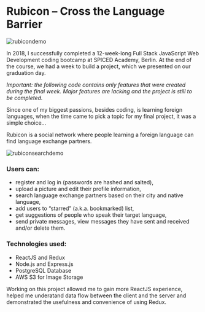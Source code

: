 # Rubicon – Cross the Language Barrier

![rubicondemo](/Users/lina/Desktop/horseradish-final/rubicondemo.gif)

In 2018, I successfully completed a 12-week-long Full Stack JavaScript Web Development coding bootcamp at SPICED Academy, Berlin. At the end of the course, we had a week to build a project, which we presented on our graduation day. 

*Important: the following code contains only features that were created during the final week. Major features are lacking and the project is still to be completed.*

Since one of my biggest passions, besides coding, is learning foreign languages, when the time came to pick a topic for my final project, it was a simple choice…

Rubicon is a social network where people learning a foreign language can find language exchange partners.

![rubiconsearchdemo](/Users/lina/Desktop/horseradish-final/rubiconsearchdemo.gif)

###  Users can:

- register and log in (passwords are hashed and salted),
- upload a picture and edit their profile information,
- search language exchange partners based on their city and native language,
- add users to “starred” (a.k.a. bookmarked) list,
- get suggestions of people who speak their target language,
- send private messages, view messages they have sent and received and/or delete them.

### Technologies used:

- ReactJS and Redux
- Node.js and Express.js
-  PostgreSQL Database
- AWS S3 for Image Storage

Working on this project allowed me to gain more ReactJS experience, helped me underatand data flow between the client and  the server and demonstrated the usefulness and convenience of using Redux. 